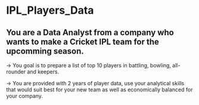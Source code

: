 # IPL_Players_Data


## You are a Data Analyst from a company who wants to make a Cricket IPL team for the upcomming season.
-> You goal is to prepare a list of top 10 players in battling, bowling, all-rounder and keepers.

-> You are provided with 2 years of player data, use your analytical skills that would suit best for your new team
   as well as economically balanced for your company.
